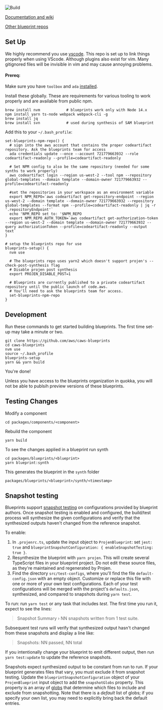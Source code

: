 ![Build](https://github.com/aws/caws-blueprints/actions/workflows/build-action.yml/badge.svg)

[Documentation and wiki](https://github.com/aws/caws-blueprints/wiki)

[Other blueprint repos](https://github.com/orgs/aws/teams/amazon-blueprints-contributors/repositories)

## Set Up 

We highly recommend you use [vscode](https://code.visualstudio.com/). This repo is set up to link things properly when using VScode. Although plugins
also exist for vim. Many gitignored files will be invisible in vim and may cause annoying problems.

#### Prereq:

Make sure you have `toolbox` and `ada` [installed](https://builderhub.corp.amazon.com/docs/builder-toolbox/user-guide/getting-started.html).

Install these globally. These are requirements for various tooling to work properly and are available from public npm.

```
brew install nvm            # blueprints work only with Node 14.x
npm install yarn ts-node webpack webpack-cli -g
brew install jq
brew install svn            # used during synthesis of SAM blueprint
```

Add this to your `~/.bash_profile`:

```
set-blueprints-npm-repo() {
  # sign into the aws account that contains the proper codeartifact repository. Ask the blueprints team for access
  ada credentials update --once --account 721779663932 --role codeartifact-readonly --profile=codeartifact-readonly

  # Set NPM config to also be the same repository (needed for some synths to work properly)
  aws codeartifact login --region us-west-2 --tool npm --repository global-templates --domain template --domain-owner 721779663932 --profile=codeartifact-readonly

  #set the repositories in your workspace as an environment variable
  export NPM_REPO=`aws codeartifact get-repository-endpoint --region us-west-2 --domain template --domain-owner 721779663932 --repository global-templates --format npm --profile=codeartifact-readonly | jq -r '.repositoryEndpoint'`
  echo 'NPM_REPO set to: '$NPM_REPO
  export NPM_REPO_AUTH_TOKEN=`aws codeartifact get-authorization-token --region us-west-2 --domain template --domain-owner 721779663932 --query authorizationToken --profile=codeartifact-readonly --output text`
}

# setup the blueprints repo for use
blueprints-setup() {
  nvm use

  # The blueprints repo uses yarn2 which doesn't support projen's --check-post-synthesis flag
  # Disable projen post synthesis
  export PROJEN_DISABLE_POST=1

  # Blueprints are currently published to a private codeartifact repository until the public launch of code.aws.
  # You'll need to ask the blueprints team for access.
  set-blueprints-npm-repo
}
```

## Development

Run these commands to get started building blueprints. The first time set-up may take a minute or two.

```
git clone https://github.com/aws/caws-blueprints
cd caws-blueprints
nvm use
source ~/.bash_profile
blueprints-setup
yarn && yarn build
```

You're done!

Unless you have access to the blueprints organization in quokka, you will not be able to publsih preview versions of these blueprints.

## Testing Changes

Modify a component

```
cd packages/components/<component>
```

Rebuild the component

```
yarn build
```

To see the changes applied in a blueprint run synth

```
cd packages/blueprints/<blueprint>
yarn blueprint:synth
```

This generates the blueprint in the `synth` folder

```
packages/blueprints/<blueprint>/synth/<timestamp>
```

## Snapshot testing

Blueprints support [snapshot testing](https://jestjs.io/docs/snapshot-testing) on configurations provided by blueprint authors.
Once snapshot testing is enabled and configured, the build/test process will synthesize the given configurations and verify
that the synthesized outputs haven't changed from the reference snapshot.

To enable:

1. In `.projenrc.ts`, update the input object to `ProjenBlueprint`: set `jest: true` and
   `blueprintSnapshotConfiguration: { enableSnapshotTesting: true }`.
2. Resynthesize the blueprint with `yarn projen`. This will create several TypeScript files in your blueprint project.
   Do not edit these source files, as they're maintained and regenerated by Projen.
3. Find the directory `src/test-configs`, where you'll find the file `default-config.json` with an empty object.
   Customize or replace this file with one or more of your own test configurations.
   Each of your test configurations will be merged with the project's `defaults.json`, synthesized,
   and compared to snapshots during `yarn test`.

To run: run `yarn test` or any task that includes *test*. The first time you run it, expect to see the lines:

> Snapshot Summary
> › NN snapshots written from 1 test suite.

Subsequent test runs will verify that synthesized output hasn't changed from these snapshots and display a line like:

> Snapshots:   NN passed, NN total

If you intentionally change your blueprint to emit different output, then run `yarn test:update` to update the
reference snapshots.

Snapshots expect synthesized output to be constant from run to run.
If your blueprint generates files that vary, you must exclude it from snapshot testing.
Update the `blueprintSnapshotConfiguration` object of your `ProjenBlueprint` input object to add the `snapshotGlobs` property.
This property is an array of [globs](https://github.com/isaacs/node-glob#glob-primer) that determine which files to
include and exclude from snapshotting.
Note that there is a *default* list of globs; if you specify your own list, you may need to explicitly bring back the default entries.
